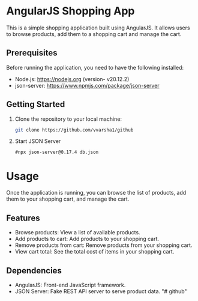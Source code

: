 # AngularJS Shopping App

This is a simple shopping application built using AngularJS. It allows users to browse products, add them to a shopping cart and manage the cart.

## Prerequisites

Before running the application, you need to have the following installed:

- Node.js: https://nodejs.org (version- v20.12.2)
- json-server: https://www.npmjs.com/package/json-server

## Getting Started

1. Clone the repository to your local machine:

   ```bash
   git clone https://github.com/vvarsha1/github
   
2. Start JSON Server
   ```Navigate to the data server directory and run this:
   #npx json-server@0.17.4 db.json

# Usage

Once the application is running, you can browse the list of products, add them to your shopping cart, and manage the cart.

## Features

- Browse products: View a list of available products.
- Add products to cart: Add products to your shopping cart.
- Remove products from cart: Remove products from your shopping cart.
- View cart total: See the total cost of items in your shopping cart.

## Dependencies

- AngularJS: Front-end JavaScript framework.
- JSON Server: Fake REST API server to serve product data.
"# github" 
